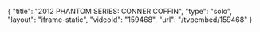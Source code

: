 {
    "title": "2012 PHANTOM SERIES: CONNER COFFIN",
    "type": "solo",
    "layout": "iframe-static",
    "videoId": "159468",
    "url": "\/tvpembed\/159468"
}